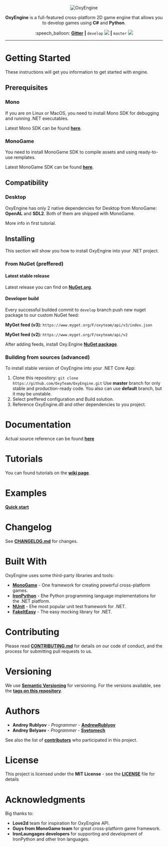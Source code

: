 <p align="center">
  <img src="https://i.imgur.com/BjjCdjB.png" alt="OxyEngine">
</p>

<p align="center">
  <b>OxyEngine</b> is a full-featured cross-platform 2D game engine that allows you to develop games using <b>C#</b> and <b>Python</b>.
</p>

<p align="center">
  :speech_balloon: <b><a href="https://gitter.im/OxyEngine/Lobby">Gitter</a></b> <b>|</b> 
  <code>develop</code> <a href="https://ci.appveyor.com/project/AndrewRublyov/oxyengine-y2q1n/branch/develop"><img src="https://ci.appveyor.com/api/projects/status/tyg13hjkm01vb3yd/branch/develop?svg=true"></a> <b>|</b> 
  <code>master</code> <a href="https://ci.appveyor.com/project/AndrewRublyov/oxyengine-y2q1n/branch/master"><img src="https://ci.appveyor.com/api/projects/status/tyg13hjkm01vb3yd/branch/master?svg=true"></a>
</p>

---

# Getting Started

These instructions will get you information to get started with engine.


## Prerequisites

### Mono

If you are on Linux or MacOS, you need to install Mono SDK for debugging and running .NET executables.

Latest Mono SDK can be found **[here](https://www.mono-project.com/download/stable/)**.

### MonoGame

You need to install MonoGame SDK to compile assets and using ready-to-use remplates.

Latest MonoGame SDK can be found **[here](http://www.monogame.net/downloads/)**.


## Compatibility

### Desktop
OxyEngine has only 2 native dependencies for Desktop from MonoGame: **OpenAL** and **SDL2**. Both of them are shipped with MonoGame.

More info in first tutorial.


## Installing
This section will show you how to install OxyEngine into your .NET project.

### From NuGet (preffered)

#### Latest stable release

Latest release you can find on **[NuGet.org](https://www.nuget.org/packages?q=OxyEngine)**.

#### Developer build

Every successful builded commit to `develop` branch push new nuget package to our custom NuGet feed:

**MyGet feed (v3):** `https://www.myget.org/F/oxyteam/api/v3/index.json`

**MyGet feed (v2):** `https://www.myget.org/F/oxyteam/api/v2`

After adding feeds, install Oxy.Engine **[NuGet package](https://www.myget.org/feed/oxyteam/package/nuget/OxyEngine.Desktop)**.

### Building from sources (advanced)
To install stable version of OxyEngine into your .NET Core App:
1. Сlone this repository:
 `git clone https://github.com/OxyTeam/OxyEngine.git` 
  Use **master** branch for only stable and production-ready code. 
  You also can use **default** branch, but it may be unstable.
2. Select preffered configuration and Build solution.
3. Reference OxyEngine.dll and other dependencies to you project.
  

# Documentation

Actual source reference can be found **[here](https://oxyteam.github.io/docs/)** 

# Tutorials

You can found tutorials on the **[wiki page](wiki)**.
  

# Examples

**[Quick start](https://github.com/OxyTeam/WIki/tree/master/Tutorials/quick-start-for-building-prototypes/QuickStart)**


# Changelog

See **[CHANGELOG.md](CHANGELOG.md)** for changes.


# Built With

OxyEngine uses some third-party libraries and tools:

* **[MonoGame](http://www.monogame.net/)** - One framework for creating powerful cross-platform games.
* **[IronPython](http://ironpython.net/)** - Еhe Python programming language implementations for the .NET platform.
* **[NUnit](http://nunit.org/)** - Еhe most popular unit test framework for .NET.
* **[FakeItEasy](https://fakeiteasy.github.io/)** - The easy mocking library for .NET.


# Contributing

Please read **[CONTRIBUTING.md](CONTRIBUTING.md)** for details on our code of conduct, and the process for submitting pull requests to us.


# Versioning

We use **[Semantic Versioning](http://semver.org/)** for versioning. For the versions available, see the **[tags on this repository](https://github.com/OxyTeam/OxyEngine/tags)**. 


# Authors

* **Andrey Rublyov** - *Programmer* - **[AndrewRublyov](https://github.com/AndrewRublyov)**
* **Andrey Belyaev** - *Programmer* - **[Svetomech](https://github.com/Svetomech)**

See also the list of **[contributors](https://github.com/OxyTeam/OxyEngine/contributors)** who participated in this project.


# License

This project is licensed under the **MIT License** - see the **[LICENSE](LICENSE)** file for details


# Acknowledgments

Big thanks to:
* **Love2d** team for inspiration for OxyEngine API.
* **Guys from MonoGame team** for great cross-platform game framework.
* **IronLaungages developers** for supporting and development of IronPython and other Iron languages.